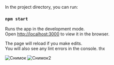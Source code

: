In the project directory, you can run:

### `npm start`

Runs the app in the development mode.\
Open [http://localhost:3000](http://localhost:3000) to view it in the browser.

The page will reload if you make edits.\
You will also see any lint errors in the console.
thx

![Снимок](https://user-images.githubusercontent.com/72796440/172041435-64ca8c6b-c3f6-4f92-a95e-63dc1b126ca2.PNG) ![Снимок2](https://user-images.githubusercontent.com/72796440/172041504-90aa155a-d318-4adc-9ecd-0c9e22014394.PNG)


